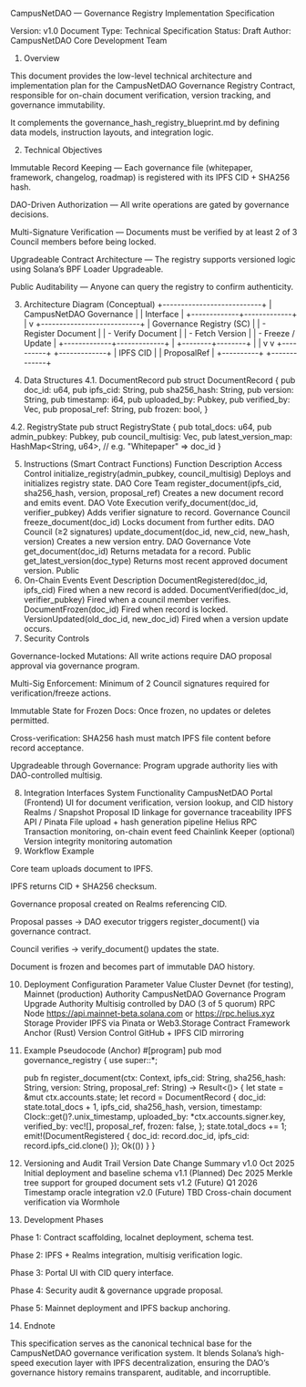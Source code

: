 CampusNetDAO — Governance Registry Implementation Specification

Version: v1.0
Document Type: Technical Specification
Status: Draft
Author: CampusNetDAO Core Development Team

1. Overview

This document provides the low-level technical architecture and implementation plan for the CampusNetDAO Governance Registry Contract, responsible for on-chain document verification, version tracking, and governance immutability.

It complements the governance_hash_registry_blueprint.md by defining data models, instruction layouts, and integration logic.

2. Technical Objectives

Immutable Record Keeping — Each governance file (whitepaper, framework, changelog, roadmap) is registered with its IPFS CID + SHA256 hash.

DAO-Driven Authorization — All write operations are gated by governance decisions.

Multi-Signature Verification — Documents must be verified by at least 2 of 3 Council members before being locked.

Upgradeable Contract Architecture — The registry supports versioned logic using Solana’s BPF Loader Upgradeable.

Public Auditability — Anyone can query the registry to confirm authenticity.

3. Architecture Diagram (Conceptual)
+---------------------------+
| CampusNetDAO Governance   |
|        Interface          |
+-------------+-------------+
              |
              v
+---------------------------+
| Governance Registry (SC)  |
|  - Register Document      |
|  - Verify Document        |
|  - Fetch Version          |
|  - Freeze / Update        |
+-------------+-------------+
              |
     +--------+--------+
     |                 |
     v                 v
+----------+     +-------------+
| IPFS CID |     | ProposalRef |
+----------+     +-------------+

4. Data Structures
4.1. DocumentRecord
pub struct DocumentRecord {
    pub doc_id: u64,
    pub ipfs_cid: String,
    pub sha256_hash: String,
    pub version: String,
    pub timestamp: i64,
    pub uploaded_by: Pubkey,
    pub verified_by: Vec<Pubkey>,
    pub proposal_ref: String,
    pub frozen: bool,
}

4.2. RegistryState
pub struct RegistryState {
    pub total_docs: u64,
    pub admin_pubkey: Pubkey,
    pub council_multisig: Vec<Pubkey>,
    pub latest_version_map: HashMap<String, u64>, // e.g. "Whitepaper" => doc_id
}

5. Instructions (Smart Contract Functions)
Function	Description	Access Control
initialize_registry(admin_pubkey, council_multisig)	Deploys and initializes registry state.	DAO Core Team
register_document(ipfs_cid, sha256_hash, version, proposal_ref)	Creates a new document record and emits event.	DAO Vote Execution
verify_document(doc_id, verifier_pubkey)	Adds verifier signature to record.	Governance Council
freeze_document(doc_id)	Locks document from further edits.	DAO Council (≥2 signatures)
update_document(doc_id, new_cid, new_hash, version)	Creates a new version entry.	DAO Governance Vote
get_document(doc_id)	Returns metadata for a record.	Public
get_latest_version(doc_type)	Returns most recent approved document version.	Public
6. On-Chain Events
Event	Description
DocumentRegistered(doc_id, ipfs_cid)	Fired when a new record is added.
DocumentVerified(doc_id, verifier_pubkey)	Fired when a council member verifies.
DocumentFrozen(doc_id)	Fired when record is locked.
VersionUpdated(old_doc_id, new_doc_id)	Fired when a version update occurs.
7. Security Controls

Governance-locked Mutations: All write actions require DAO proposal approval via governance program.

Multi-Sig Enforcement: Minimum of 2 Council signatures required for verification/freeze actions.

Immutable State for Frozen Docs: Once frozen, no updates or deletes permitted.

Cross-verification: SHA256 hash must match IPFS file content before record acceptance.

Upgradeable through Governance: Program upgrade authority lies with DAO-controlled multisig.

8. Integration Interfaces
System	Functionality
CampusNetDAO Portal (Frontend)	UI for document verification, version lookup, and CID history
Realms / Snapshot	Proposal ID linkage for governance traceability
IPFS API / Pinata	File upload + hash generation pipeline
Helius RPC	Transaction monitoring, on-chain event feed
Chainlink Keeper (optional)	Version integrity monitoring automation
9. Workflow Example

Core team uploads document to IPFS.

IPFS returns CID + SHA256 checksum.

Governance proposal created on Realms referencing CID.

Proposal passes → DAO executor triggers register_document() via governance contract.

Council verifies → verify_document() updates the state.

Document is frozen and becomes part of immutable DAO history.

10. Deployment Configuration
Parameter	Value
Cluster	Devnet (for testing), Mainnet (production)
Authority	CampusNetDAO Governance Program
Upgrade Authority	Multisig controlled by DAO (3 of 5 quorum)
RPC Node	https://api.mainnet-beta.solana.com or https://rpc.helius.xyz
Storage Provider	IPFS via Pinata or Web3.Storage
Contract Framework	Anchor (Rust)
Version Control	GitHub + IPFS CID mirroring
11. Example Pseudocode (Anchor)
#[program]
pub mod governance_registry {
    use super::*;

    pub fn register_document(ctx: Context<RegisterDocument>, ipfs_cid: String, sha256_hash: String, version: String, proposal_ref: String) -> Result<()> {
        let state = &mut ctx.accounts.state;
        let record = DocumentRecord {
            doc_id: state.total_docs + 1,
            ipfs_cid,
            sha256_hash,
            version,
            timestamp: Clock::get()?.unix_timestamp,
            uploaded_by: *ctx.accounts.signer.key,
            verified_by: vec![],
            proposal_ref,
            frozen: false,
        };
        state.total_docs += 1;
        emit!(DocumentRegistered { doc_id: record.doc_id, ipfs_cid: record.ipfs_cid.clone() });
        Ok(())
    }
}

12. Versioning and Audit Trail
Version	Date	Change Summary
v1.0	Oct 2025	Initial deployment and baseline schema
v1.1 (Planned)	Dec 2025	Merkle tree support for grouped document sets
v1.2 (Future)	Q1 2026	Timestamp oracle integration
v2.0 (Future)	TBD	Cross-chain document verification via Wormhole
13. Development Phases

Phase 1: Contract scaffolding, localnet deployment, schema test.

Phase 2: IPFS + Realms integration, multisig verification logic.

Phase 3: Portal UI with CID query interface.

Phase 4: Security audit & governance upgrade proposal.

Phase 5: Mainnet deployment and IPFS backup anchoring.

14. Endnote

This specification serves as the canonical technical base for the CampusNetDAO governance verification system.
It blends Solana’s high-speed execution layer with IPFS decentralization, ensuring the DAO’s governance history remains transparent, auditable, and incorruptible.

